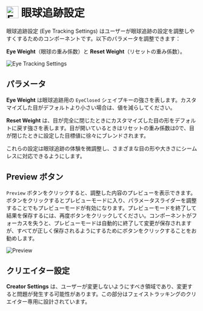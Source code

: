 # <img src="/eye_tracking_settings_icon.png" alt="Eye Tracking Settings" style="width: 32px; height: 32px; vertical-align: -4px; display: inline;"/> 眼球追跡設定

眼球追跡設定 (Eye Tracking Settings) はユーザーが眼球追跡の設定を調整しやすくするためのコンポーネントです。以下のパラメータを調整できます：

**Eye Weight**（眼球の重み係数）と **Reset Weight**（リセットの重み係数）。

![Eye Tracking Settings](/eye_tracking_settings.png)
## パラメータ
**Eye Weight** は眼球追跡用の `EyeClosed` シェイプキーの強さを表します。カスタマイズした目がデフォルトより小さい場合は、値を減らしてください。

**Reset Weight** は、目が完全に閉じたときにカスタマイズした目の形をデフォルトに戻す強さを表します。目が開いているときはリセットの重み係数は0で、目が閉じたときに設定した目標値に徐々にブレンドされます。

これらの設定は眼球追跡の体験を微調整し、さまざまな目の形や大きさにシームレスに対応できるようにします。

## Preview ボタン
`Preview` ボタンをクリックすると、調整した内容のプレビューを表示できます。ボタンをクリックするとプレビューモードに入り、パラメータスライダーを調整することでもプレビューモードが有効になります。プレビューモードを終了して結果を保存するには、再度ボタンをクリックしてください。コンポーネントがフォーカスを失うと、プレビューモードは自動的に終了して変更が保存されますが、すべてが正しく保存されるようにするためにボタンをクリックすることをお勧めします。

![Preview](/eye_tracking_settings_preview.png)

## クリエイター設定
**Creator Settings** は、ユーザーが変更しないようにすべき領域であり、変更すると問題が発生する可能性があります。この部分はフェイストラッキングのクリエイター専用に設計されています。